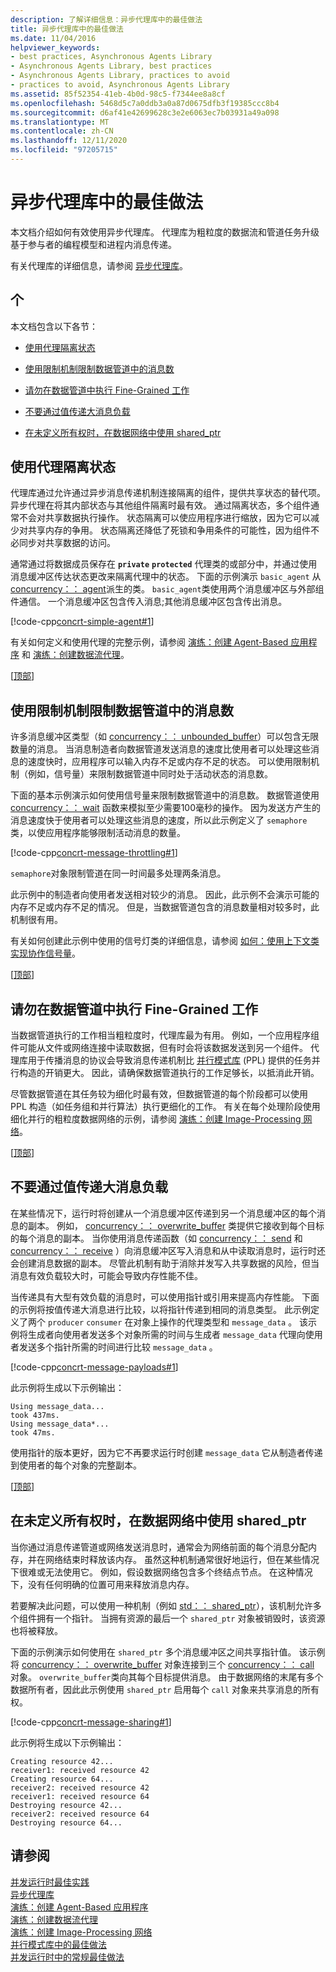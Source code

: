 ```yaml
---
description: 了解详细信息：异步代理库中的最佳做法
title: 异步代理库中的最佳做法
ms.date: 11/04/2016
helpviewer_keywords:
- best practices, Asynchronous Agents Library
- Asynchronous Agents Library, best practices
- Asynchronous Agents Library, practices to avoid
- practices to avoid, Asynchronous Agents Library
ms.assetid: 85f52354-41eb-4b0d-98c5-f7344ee8a8cf
ms.openlocfilehash: 5468d5c7a0ddb3a0a87d0675dfb3f19385ccc8b4
ms.sourcegitcommit: d6af41e42699628c3e2e6063ec7b03931a49a098
ms.translationtype: MT
ms.contentlocale: zh-CN
ms.lasthandoff: 12/11/2020
ms.locfileid: "97205715"
---
```

# <a name="best-practices-in-the-asynchronous-agents-library"></a>异步代理库中的最佳做法

本文档介绍如何有效使用异步代理库。 代理库为粗粒度的数据流和管道任务升级基于参与者的编程模型和进程内消息传递。

有关代理库的详细信息，请参阅 [异步代理库](../../parallel/concrt/asynchronous-agents-library.md)。

## <a name="sections"></a><a name="top"></a> 个

本文档包含以下各节：

- [使用代理隔离状态](#isolation)

- [使用限制机制限制数据管道中的消息数](#throttling)

- [请勿在数据管道中执行 Fine-Grained 工作](#fine-grained)

- [不要通过值传递大消息负载](#large-payloads)

- [在未定义所有权时，在数据网络中使用 shared_ptr](#ownership)

## <a name="use-agents-to-isolate-state"></a><a name="isolation"></a> 使用代理隔离状态

代理库通过允许通过异步消息传递机制连接隔离的组件，提供共享状态的替代项。 异步代理在将其内部状态与其他组件隔离时最有效。 通过隔离状态，多个组件通常不会对共享数据执行操作。 状态隔离可以使应用程序进行缩放，因为它可以减少对共享内存的争用。 状态隔离还降低了死锁和争用条件的可能性，因为组件不必同步对共享数据的访问。

通常通过将数据成员保存在 **`private`** **`protected`** 代理类的或部分中，并通过使用消息缓冲区传达状态更改来隔离代理中的状态。 下面的示例演示 `basic_agent` 从 [concurrency：： agent](../../parallel/concrt/reference/agent-class.md)派生的类。 `basic_agent`类使用两个消息缓冲区与外部组件通信。 一个消息缓冲区包含传入消息;其他消息缓冲区包含传出消息。

[!code-cpp[concrt-simple-agent#1](../../parallel/concrt/codesnippet/cpp/best-practices-in-the-asynchronous-agents-library_1.cpp)]

有关如何定义和使用代理的完整示例，请参阅 [演练：创建 Agent-Based 应用程序](../../parallel/concrt/walkthrough-creating-an-agent-based-application.md) 和 [演练：创建数据流代理](../../parallel/concrt/walkthrough-creating-a-dataflow-agent.md)。

[[顶部](#top)]

## <a name="use-a-throttling-mechanism-to-limit-the-number-of-messages-in-a-data-pipeline"></a><a name="throttling"></a> 使用限制机制限制数据管道中的消息数

许多消息缓冲区类型（如 [concurrency：： unbounded_buffer](reference/unbounded-buffer-class.md)）可以包含无限数量的消息。 当消息制造者向数据管道发送消息的速度比使用者可以处理这些消息的速度快时，应用程序可以输入内存不足或内存不足的状态。 可以使用限制机制（例如，信号量）来限制数据管道中同时处于活动状态的消息数。

下面的基本示例演示如何使用信号量来限制数据管道中的消息数。 数据管道使用 [concurrency：： wait](reference/concurrency-namespace-functions.md#wait) 函数来模拟至少需要100毫秒的操作。 因为发送方产生的消息速度快于使用者可以处理这些消息的速度，所以此示例定义了 `semaphore` 类，以使应用程序能够限制活动消息的数量。

[!code-cpp[concrt-message-throttling#1](../../parallel/concrt/codesnippet/cpp/best-practices-in-the-asynchronous-agents-library_2.cpp)]

`semaphore`对象限制管道在同一时间最多处理两条消息。

此示例中的制造者向使用者发送相对较少的消息。 因此，此示例不会演示可能的内存不足或内存不足的情况。 但是，当数据管道包含的消息数量相对较多时，此机制很有用。

有关如何创建此示例中使用的信号灯类的详细信息，请参阅 [如何：使用上下文类实现协作信号量](../../parallel/concrt/how-to-use-the-context-class-to-implement-a-cooperative-semaphore.md)。

[[顶部](#top)]

## <a name="do-not-perform-fine-grained-work-in-a-data-pipeline"></a><a name="fine-grained"></a> 请勿在数据管道中执行 Fine-Grained 工作

当数据管道执行的工作相当粗粒度时，代理库最为有用。 例如，一个应用程序组件可能从文件或网络连接中读取数据，但有时会将该数据发送到另一个组件。 代理库用于传播消息的协议会导致消息传递机制比 [并行模式库](../../parallel/concrt/parallel-patterns-library-ppl.md) (PPL) 提供的任务并行构造的开销更大。 因此，请确保数据管道执行的工作足够长，以抵消此开销。

尽管数据管道在其任务较为细化时最有效，但数据管道的每个阶段都可以使用 PPL 构造（如任务组和并行算法）执行更细化的工作。 有关在每个处理阶段使用细化并行的粗粒度数据网络的示例，请参阅 [演练：创建 Image-Processing 网络](../../parallel/concrt/walkthrough-creating-an-image-processing-network.md)。

[[顶部](#top)]

## <a name="do-not-pass-large-message-payloads-by-value"></a><a name="large-payloads"></a> 不要通过值传递大消息负载

在某些情况下，运行时将创建从一个消息缓冲区传递到另一个消息缓冲区的每个消息的副本。 例如， [concurrency：： overwrite_buffer](../../parallel/concrt/reference/overwrite-buffer-class.md) 类提供它接收到每个目标的每个消息的副本。 当你使用消息传递函数（如 [concurrency：： send](reference/concurrency-namespace-functions.md#send) 和 [concurrency：： receive](reference/concurrency-namespace-functions.md#receive) ）向消息缓冲区写入消息和从中读取消息时，运行时还会创建消息数据的副本。 尽管此机制有助于消除并发写入共享数据的风险，但当消息有效负载较大时，可能会导致内存性能不佳。

当传递具有大型有效负载的消息时，可以使用指针或引用来提高内存性能。 下面的示例将按值传递大消息进行比较，以将指针传递到相同的消息类型。 此示例定义了两个 `producer` `consumer` 在对象上操作的代理类型和 `message_data` 。 该示例将生成者向使用者发送多个对象所需的时间与生成者 `message_data` 代理向使用者发送多个指针所需的时间进行比较 `message_data` 。

[!code-cpp[concrt-message-payloads#1](../../parallel/concrt/codesnippet/cpp/best-practices-in-the-asynchronous-agents-library_3.cpp)]

此示例将生成以下示例输出：

```Output
Using message_data...
took 437ms.
Using message_data*...
took 47ms.
```

使用指针的版本更好，因为它不再要求运行时创建 `message_data` 它从制造者传递到使用者的每个对象的完整副本。

[[顶部](#top)]

## <a name="use-shared_ptr-in-a-data-network-when-ownership-is-undefined"></a><a name="ownership"></a> 在未定义所有权时，在数据网络中使用 shared_ptr

当你通过消息传递管道或网络发送消息时，通常会为网络前面的每个消息分配内存，并在网络结束时释放该内存。 虽然这种机制通常很好地运行，但在某些情况下很难或无法使用它。 例如，假设数据网络包含多个终结点节点。 在这种情况下，没有任何明确的位置可用来释放消息内存。

若要解决此问题，可以使用一种机制（例如 [std：： shared_ptr](../../standard-library/shared-ptr-class.md)），该机制允许多个组件拥有一个指针。 当拥有资源的最后一个 `shared_ptr` 对象被销毁时，该资源也将被释放。

下面的示例演示如何使用在 `shared_ptr` 多个消息缓冲区之间共享指针值。 该示例将 [concurrency：： overwrite_buffer](../../parallel/concrt/reference/overwrite-buffer-class.md) 对象连接到三个 [concurrency：： call](../../parallel/concrt/reference/call-class.md) 对象。 `overwrite_buffer`类向其每个目标提供消息。 由于数据网络的末尾有多个数据所有者，因此此示例使用 `shared_ptr` 启用每个 `call` 对象来共享消息的所有权。

[!code-cpp[concrt-message-sharing#1](../../parallel/concrt/codesnippet/cpp/best-practices-in-the-asynchronous-agents-library_4.cpp)]

此示例将生成以下示例输出：

```Output
Creating resource 42...
receiver1: received resource 42
Creating resource 64...
receiver2: received resource 42
receiver1: received resource 64
Destroying resource 42...
receiver2: received resource 64
Destroying resource 64...
```

## <a name="see-also"></a>请参阅

[并发运行时最佳实践](../../parallel/concrt/concurrency-runtime-best-practices.md)<br/>
[异步代理库](../../parallel/concrt/asynchronous-agents-library.md)<br/>
[演练：创建 Agent-Based 应用程序](../../parallel/concrt/walkthrough-creating-an-agent-based-application.md)<br/>
[演练：创建数据流代理](../../parallel/concrt/walkthrough-creating-a-dataflow-agent.md)<br/>
[演练：创建 Image-Processing 网络](../../parallel/concrt/walkthrough-creating-an-image-processing-network.md)<br/>
[并行模式库中的最佳做法](../../parallel/concrt/best-practices-in-the-parallel-patterns-library.md)<br/>
[并发运行时中的常规最佳做法](../../parallel/concrt/general-best-practices-in-the-concurrency-runtime.md)

